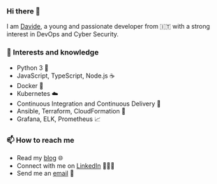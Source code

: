 ### Hi there 👋

<!--
**davideimola/davideimola** is a ✨ _special_ ✨ repository because its `README.md` (this file) appears on your GitHub profile.
-->

I am [Davide](https://dev.davideimola.com), a young and passionate developer from 🇮🇹 with a strong interest in DevOps and Cyber Security.

### 🤔 Interests and knowledge

- Python 3 🐍
- JavaScript, TypeScript, Node.js ☕️
- Docker 🐳
- Kubernetes ☁️
- Continuous Integration and Continuous Delivery 🚀
- Ansible, Terraform, CloudFormation 🚀
- Grafana, ELK, Prometheus 📈

### 📫 How to reach me

- Read my [blog](https://dev.davideimola.com) 🌐
- Connect with me on [LinkedIn](https://www.linkedin.com/in/davideimola/) 👨🏻‍💻
- Send me an [email](mailto:davide.imola@icloud.com) 📧

